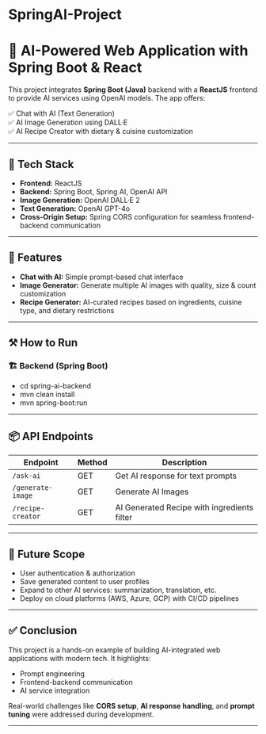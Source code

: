 # SpringAI-Project
# 🌟 AI-Powered Web Application with Spring Boot & React

This project integrates **Spring Boot (Java)** backend with a **ReactJS** frontend to provide AI services using OpenAI models. The app offers:

✅ Chat with AI (Text Generation)  
✅ AI Image Generation using DALL·E  
✅ AI Recipe Creator with dietary & cuisine customization  

---

## 📁 Tech Stack

- **Frontend:** ReactJS  
- **Backend:** Spring Boot, Spring AI, OpenAI API  
- **Image Generation:** OpenAI DALL·E 2  
- **Text Generation:** OpenAI GPT-4o  
- **Cross-Origin Setup:** Spring CORS configuration for seamless frontend-backend communication  

---

## 🚀 Features

- **Chat with AI:** Simple prompt-based chat interface  
- **Image Generator:** Generate multiple AI images with quality, size & count customization  
- **Recipe Generator:** AI-curated recipes based on ingredients, cuisine type, and dietary restrictions  

---

## ⚒️ How to Run

### 🏗️ Backend (Spring Boot)

- cd spring-ai-backend
- mvn clean install
- mvn spring-boot:run
---
## 📦 API Endpoints

| Endpoint           | Method | Description                                     |
|--------------------|--------|-------------------------------------------------|
| `/ask-ai`          | GET    | Get AI response for text prompts                |
| `/generate-image`  | GET    | Generate AI Images                              |
| `/recipe-creator`  | GET    | AI Generated Recipe with ingredients filter     |

---

## 🌱 Future Scope

- User authentication & authorization  
- Save generated content to user profiles  
- Expand to other AI services: summarization, translation, etc.  
- Deploy on cloud platforms (AWS, Azure, GCP) with CI/CD pipelines  

---

## ✅ Conclusion

This project is a hands-on example of building AI-integrated web applications with modern tech. It highlights:

- Prompt engineering  
- Frontend-backend communication  
- AI service integration  

Real-world challenges like **CORS setup**, **AI response handling**, and **prompt tuning** were addressed during development.

---
